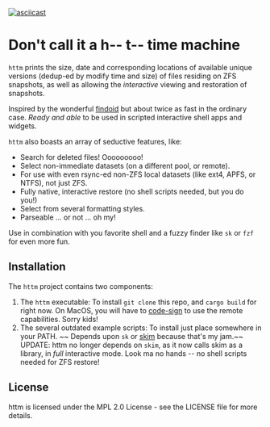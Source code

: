[![asciicast](https://asciinema.org/a/qrTvMMDerBwnCga3X26LLdM37.svg)](https://asciinema.org/a/qrTvMMDerBwnCga3X26LLdM37)

# Don't call it a h-- t-- time machine

`httm` prints the size, date and corresponding locations of available unique versions (dedup-ed by modify time and size) of files residing on ZFS snapshots, as well as allowing the *interactive* viewing and restoration of snapshots.

Inspired by the wonderful [findoid](https://github.com/jimsalterjrs/sanoid) but about twice as fast in the ordinary case.  *Ready and able* to be used in scripted interactive shell apps and widgets.

`httm` also boasts an array of seductive features, like:

* Search for deleted files! Ooooooooo!
* Select non-immediate datasets (on a different pool, or remote).
* For use with even rsync-ed non-ZFS local datasets (like ext4, APFS, or NTFS), not just ZFS.
* Fully native, interactive restore (no shell scripts needed, but you do you!)
* Select from several formatting styles.
* Parseable ... or not ...  oh my!

Use in combination with you favorite shell and a fuzzy finder like `sk` or `fzf` for even more fun.

## Installation

The `httm` project contains two components:

1. The `httm` executable: To install `git clone` this repo, and `cargo build` for right now.  On MacOS, you will have to [code-sign](https://developer.apple.com/library/archive/documentation/Security/Conceptual/CodeSigningGuide/Procedures/Procedures.html) to use the remote capabilities.  Sorry kids!
3. The several outdated example scripts: To install just place somewhere in your PATH.  ~~ Depends upon `sk` or [skim](https://github.com/lotabout/skim) because that's my jam.~~  UPDATE: httm no longer depends on `skim`, as it now calls skim as a library, in *full* interactive mode.  Look ma no hands -- no shell scripts needed for ZFS restore!

## License

httm is licensed under the MPL 2.0 License - see the LICENSE file for more details.